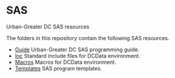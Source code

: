 # SAS
Urban-Greater DC SAS resources

The folders in this repository contain the following SAS resources.

- [Guide](https://github.com/NeighborhoodInfoDC/SAS/tree/master/Guide) Urban-Greater DC SAS programming guide.
- [Inc](https://github.com/NeighborhoodInfoDC/SAS/tree/master/Inc) Standard include files for DCData environment. 
- [Macros](https://github.com/NeighborhoodInfoDC/SAS/tree/master/Macros) Macros for DCData environment.
- [Templates](https://github.com/NeighborhoodInfoDC/SAS/tree/master/Templates) SAS program templates. 
